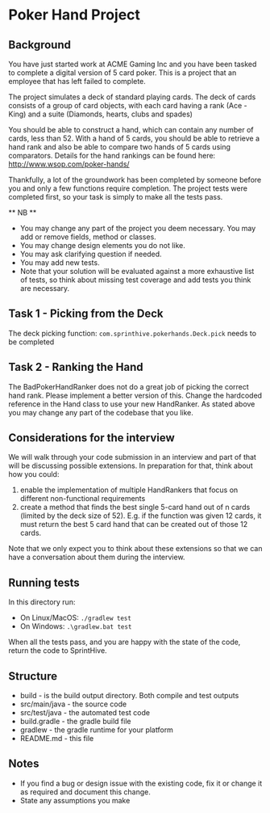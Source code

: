 # Poker Hand Project
## Background
You have just started work at ACME Gaming Inc and you have been tasked to complete  a digital version of 5 card poker. 
This is a project that an employee that has left failed to complete.  

The project simulates a deck of standard playing cards. The deck of cards consists of a group of card objects, with each 
card having a rank (Ace - King) and a suite (Diamonds, hearts, clubs and spades)

You should be able to construct a hand, which can contain any number of cards, less than 52.
With a hand of 5 cards, you should be able to retrieve a hand rank and also be able to compare two hands of 5 cards 
using comparators.  Details for the hand rankings can be found here: http://www.wsop.com/poker-hands/

Thankfully, a lot of the groundwork has been completed by someone before you and only a few functions require completion.
The project tests were completed first, so your task is simply to make all the tests pass. 

** NB **

* You may change any part of the project you deem necessary. You may add or remove fields, method or classes.
* You may change design elements you do not like.
* You may ask clarifying question if needed.
* You may add new tests.
* Note that your solution will be evaluated against a more exhaustive list of tests, so think about missing test coverage and add tests you think are necessary.

## Task 1 - Picking from the Deck
The deck picking function: `com.sprinthive.pokerhands.Deck.pick` needs to be completed

## Task 2 - Ranking the Hand
The BadPokerHandRanker does not do a great job of picking the correct hand rank. Please implement a better version of this.
Change the hardcoded reference in the Hand class to use your new HandRanker.
As stated above you may change any part of the codebase that you like.

## Considerations for the interview

We will walk through your code submission in an interview and part of that will be discussing possible extensions.
In preparation for that, think about how you could:

1) enable the implementation of multiple HandRankers that focus on different non-functional requirements
2) create a method that finds the best single 5-card hand out of n cards (limited by the deck size of 52). E.g. if the function was given 12 cards, it must return the best 5 card hand that can be created out of those 12 cards.

Note that we only expect you to think about these extensions so that we can have a conversation about them during the interview.

## Running tests
In this directory run:

* On Linux/MacOS: `./gradlew test` 
* On Windows: `.\gradlew.bat test` 

When all the tests pass, and you are happy with the state of the code, return the code to SprintHive.

## Structure
* build - is the build output directory. Both compile and test outputs
* src/main/java - the source code
* src/test/java - the automated test code
* build.gradle - the gradle build file
* gradlew - the gradle runtime for your platform
* README.md - this file

## Notes
* If you find a bug or design issue with the existing code, fix it or change it as required and document this change.
* State any assumptions you make

